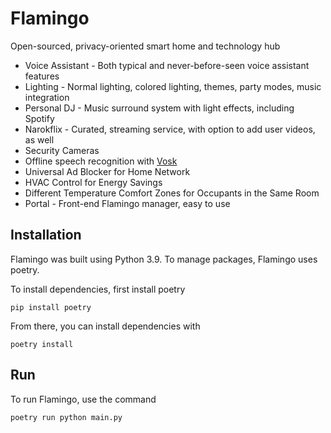 # Flamingo
Open-sourced, privacy-oriented smart home and technology hub

* Voice Assistant - Both typical and never-before-seen voice assistant features
* Lighting - Normal lighting, colored lighting, themes, party modes, music integration
* Personal DJ - Music surround system with light effects, including Spotify
* Narokflix - Curated, streaming service, with option to add user videos, as well
* Security Cameras
* Offline speech recognition with [Vosk](https://alphacephei.com/vosk/)
* Universal Ad Blocker for Home Network
* HVAC Control for Energy Savings
* Different Temperature Comfort Zones for Occupants in the Same Room
* Portal - Front-end Flamingo manager, easy to use

## Installation
Flamingo was built using Python 3.9. To manage packages, Flamingo uses poetry.

To install dependencies, first install poetry
```buildoutcfg
pip install poetry
```
From there, you can install dependencies with
```buildoutcfg
poetry install
```
## Run
To run Flamingo, use the command
```buildoutcfg
poetry run python main.py
```

